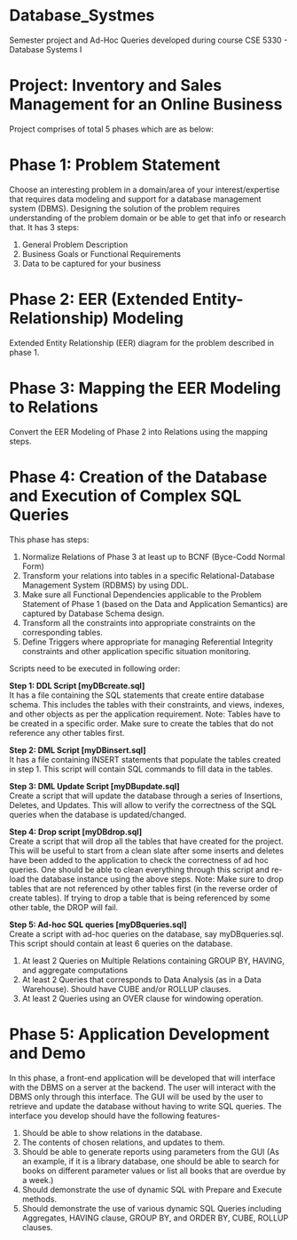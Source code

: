 # Database_Systmes

Semester project and Ad-Hoc Queries developed during course CSE 5330 - Database Systems I 

# Project: Inventory and Sales Management for an Online Business

Project comprises of total 5 phases which are as below:

# Phase 1: Problem Statement
Choose an interesting problem in a domain/area of your interest/expertise that requires data modeling and support for a database management system (DBMS). 
Designing the solution of the problem requires understanding of the problem domain or be able to get that info or research that.
It has 3 steps: 
1. General Problem Description
2. Business Goals or Functional Requirements
3. Data to be captured for your business

# Phase 2: EER (Extended Entity-Relationship) Modeling
Extended Entity Relationship (EER) diagram for the problem described in phase 1.

# Phase 3: Mapping the EER Modeling to Relations
Convert the EER Modeling of Phase 2 into Relations using the mapping steps.

# Phase 4: Creation of the Database and Execution of Complex SQL Queries
This phase has steps:
1. Normalize Relations of Phase 3 at least up to BCNF (Byce-Codd Normal Form)
2. Transform your relations into tables in a specific Relational-Database Management System (RDBMS) by using DDL.
3. Make sure all Functional Dependencies applicable to the Problem Statement of Phase 1 (based on the Data and Application Semantics) are captured by Database Schema design.
4. Transform all the constraints into appropriate constraints on the corresponding tables.
5. Define Triggers where appropriate for managing Referential Integrity constraints and other application specific situation monitoring.

Scripts need to be executed in following order:

**Step 1: DDL Script [myDBcreate.sql]**<br> 
It has a file containing the SQL statements that create entire database schema. 
This includes the tables with their constraints, and views, indexes, and other objects as per the application requirement.
Note: Tables have to be created in a specific order. Make sure to create the tables that do not reference any other tables first.

**Step 2: DML Script [myDBinsert.sql]**<br>
It has a file containing INSERT statements that populate the tables created in step 1.
This script will contain SQL commands to fill data in the tables.

**Step 3: DML Update Script [myDBupdate.sql]**<br>
Create a script that will update the database through a series of Insertions, Deletes, and Updates. 
This will allow to verify the correctness of the SQL queries when the database is updated/changed.

**Step 4: Drop script [myDBdrop.sql]**<br>
Create a script that will drop all the tables that have created for the project. This will be useful to start from a clean slate after some inserts and deletes have been added to the application to check the correctness of ad hoc queries. 
One should be able to clean everything through this script and re-load the database instance using the above steps.
Note: Make sure to drop tables that are not referenced by other tables first (in the reverse order of create tables). 
If trying to drop a table that is being referenced by some other table, the DROP will fail.

**Step 5: Ad-hoc SQL queries [myDBqueries.sql]**<br>
Create a script with ad-hoc queries on the database, say myDBqueries.sql. This script should contain at least 6 queries on the database.
1. At least 2 Queries on Multiple Relations containing GROUP BY, HAVING, and aggregate computations
2. At least 2 Queries that corresponds to Data Analysis (as in a Data Warehouse). Should have CUBE and/or ROLLUP clauses.
3. At least 2 Queries using an OVER clause for windowing operation.

# Phase 5: Application Development and Demo
In this phase, a front-end application will be developed that will interface with the DBMS on a server at the backend. 
The user will interact with the DBMS only through this interface. The GUI will be used by the user to retrieve and update the database without having to write SQL queries.
The interface you develop should have the following features-
1. Should be able to show relations in the database.
2. The contents of chosen relations, and updates to them.
3. Should be able to generate reports using parameters from the GUI (As an example, if it is a library database, one should be able to search for books on different parameter values or list all books that are overdue by a week.)
4. Should demonstrate the use of dynamic SQL with Prepare and Execute methods.
5. Should demonstrate the use of various dynamic SQL Queries including Aggregates, HAVING clause, GROUP BY, and ORDER BY, CUBE, ROLLUP clauses.
